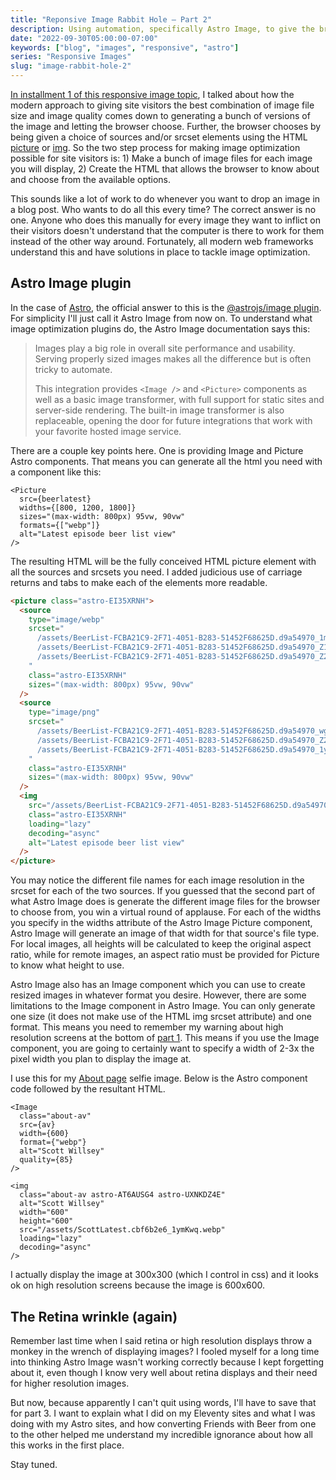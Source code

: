 ```yaml
---
title: "Reponsive Image Rabbit Hole – Part 2"
description: Using automation, specifically Astro Image, to give the browser image options.
date: "2022-09-30T05:00:00-07:00"
keywords: ["blog", "images", "responsive", "astro"]
series: "Responsive Images"
slug: "image-rabbit-hole-2"
---
```


[In installment 1 of this responsive image topic](https://scottwillsey.com/image-rabbit-hole-1/), I talked about how the modern approach to giving site visitors the best combination of image file size and image quality comes down to generating a bunch of versions of the image and letting the browser choose. Further, the browser chooses by being given a choice of sources and/or srcset elements using the HTML [picture](https://developer.mozilla.org/en-US/docs/Web/HTML/Element/picture) or [img](https://developer.mozilla.org/en-US/docs/Web/HTML/Element/img). So the two step process for making image optimization possible for site visitors is: 1) Make a bunch of image files for each image you will display, 2) Create the HTML that allows the browser to know about and choose from the available options.

This sounds like a lot of work to do whenever you want to drop an image in a blog post. Who wants to do all this every time? The correct answer is no one. Anyone who does this manually for every image they want to inflict on their visitors doesn't understand that the computer is there to work for them instead of the other way around. Fortunately, all modern web frameworks understand this and have solutions in place to tackle image optimization.

## Astro Image plugin

In the case of [Astro](https://astro.build), the official answer to this is the [@astrojs/image plugin](https://www.npmjs.com/package/@astrojs/image). For simplicity I'll just call it Astro Image from now on. To understand what image optimization plugins do, the Astro Image documentation says this:

> Images play a big role in overall site performance and usability. Serving properly sized images makes all the difference but is often tricky to automate.
>
> This integration provides `<Image />` and `<Picture>` components as well as a basic image transformer, with full support for static sites and server-side rendering. The built-in image transformer is also replaceable, opening the door for future integrations that work with your favorite hosted image service.

There are a couple key points here. One is providing Image and Picture Astro components. That means you can generate all the html you need with a component like this:

```astro
<Picture
  src={beerlatest}
  widths={[800, 1200, 1800]}
  sizes="(max-width: 800px) 95vw, 90vw"
  formats={["webp"]}
  alt="Latest episode beer list view"
/>
```

The resulting HTML will be the fully conceived HTML picture element with all the sources and srcsets you need. I added judicious use of carriage returns and tabs to make each of the elements more readable.

```html
<picture class="astro-EI35XRNH">
  <source
    type="image/webp"
    srcset="
      /assets/BeerList-FCBA21C9-2F71-4051-B283-51452F68625D.d9a54970_1mD09L.webp   800w,
      /assets/BeerList-FCBA21C9-2F71-4051-B283-51452F68625D.d9a54970_Z1gGQwg.webp 1200w,
      /assets/BeerList-FCBA21C9-2F71-4051-B283-51452F68625D.d9a54970_Z22UqRY.webp 1800w
    "
    class="astro-EI35XRNH"
    sizes="(max-width: 800px) 95vw, 90vw"
  />
  <source
    type="image/png"
    srcset="
      /assets/BeerList-FCBA21C9-2F71-4051-B283-51452F68625D.d9a54970_wgsuf.png    800w,
      /assets/BeerList-FCBA21C9-2F71-4051-B283-51452F68625D.d9a54970_Z2b2h6I.png 1200w,
      /assets/BeerList-FCBA21C9-2F71-4051-B283-51452F68625D.d9a54970_1yzNhO.png  1800w
    "
    class="astro-EI35XRNH"
    sizes="(max-width: 800px) 95vw, 90vw"
  />
  <img
    src="/assets/BeerList-FCBA21C9-2F71-4051-B283-51452F68625D.d9a54970_Z8LQlw.png"
    class="astro-EI35XRNH"
    loading="lazy"
    decoding="async"
    alt="Latest episode beer list view"
  />
</picture>
```

You may notice the different file names for each image resolution in the srcset for each of the two sources. If you guessed that the second part of what Astro Image does is generate the different image files for the browser to choose from, you win a virtual round of applause. For each of the widths you specify in the widths attribute of the Astro Image Picture component, Astro Image will generate an image of that width for that source's file type. For local images, all heights will be calculated to keep the original aspect ratio, while for remote images, an aspect ratio must be provided for Picture to know what height to use.

Astro Image also has an Image component which you can use to create resized images in whatever format you desire. However, there are some limitations to the Image component in Astro Image. You can only generate one size (it does not make use of the HTML img srcset attribute) and one format. This means you need to remember my warning about high resolution screens at the bottom of [part 1](https://scottwillsey.com/image-rabbit-hole-1/). This means if you use the Image component, you are going to certainly want to specify a width of 2-3x the pixel width you plan to display the image at.

I use this for my [About page](https://scottwillsey.com/about/) selfie image. Below is the Astro component code followed by the resultant HTML.

```astro
<Image
  class="about-av"
  src={av}
  width={600}
  format={"webp"}
  alt="Scott Willsey"
  quality={85}
/>

<img
  class="about-av astro-AT6AUSG4 astro-UXNKDZ4E"
  alt="Scott Willsey"
  width="600"
  height="600"
  src="/assets/ScottLatest.cbf6b2e6_1ymKwq.webp"
  loading="lazy"
  decoding="async"
/>
```

I actually display the image at 300x300 (which I control in css) and it looks ok on high resolution screens because the image is 600x600.

## The Retina wrinkle (again)

Remember last time when I said retina or high resolution displays throw a monkey in the wrench of displaying images? I fooled myself for a long time into thinking Astro Image wasn't working correctly because I kept forgetting about it, even though I know very well about retina displays and their need for higher resolution images.

But now, because apparently I can't quit using words, I'll have to save that for part 3. I want to explain what I did on my Eleventy sites and what I was doing with my Astro sites, and how converting Friends with Beer from one to the other helped me understand my incredible ignorance about how all this works in the first place.

Stay tuned.
